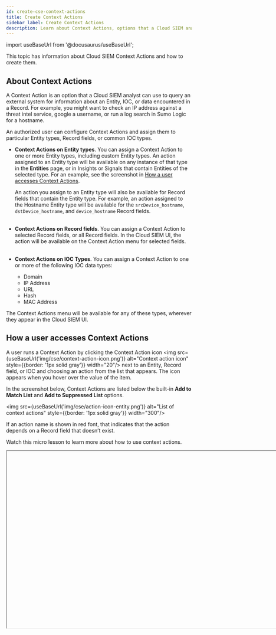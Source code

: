 ```yaml
---
id: create-cse-context-actions
title: Create Context Actions
sidebar_label: Create Context Actions
description: Learn about Context Actions, options that a Cloud SIEM analyst can use to query an external system for information about an Entity, IOC, or data encountered in Record.
---
```


import useBaseUrl from '@docusaurus/useBaseUrl';

This topic has information about Cloud SIEM Context Actions and how to create them. 

## About Context Actions

A Context Action is an option that a Cloud SIEM analyst can use to query an external system for information about an Entity, IOC, or data encountered in a Record. For example, you might want to check an IP address against a threat intel service, google a username, or run a log search in Sumo Logic for a hostname. 

An authorized user can configure Context Actions and assign them to particular Entity types, Record fields, or common IOC types.

* **Context Actions on Entity types**. You can assign a Context Action to one or more Entity types, including custom Entity types. An action assigned to an Entity type will be available on any instance of that type in the **Entities** page, or in Insights or Signals that contain Entities of the selected type. For an example, see the screenshot in [How a user accesses Context Actions](#how-a-user-accesses-contextactions).  

    An action you assign to an Entity type will also be available for Record fields that contain the Entity type. For example, an action assigned to the Hostname Entity type will be available for the `srcDevice_hostname`, `dstDevice_hostname`, and `device_hostname` Record fields.  
     
* **Context Actions on Record fields**. You can assign a Context Action to selected Record fields, or all Record fields. In the Cloud SIEM UI, the action will be available on the Context Action menu for selected fields.  
     
* **Context Actions on IOC Types**. You can assign a Context Action to one or more of the following IOC data types:
    * Domain
    * IP Address
    * URL
    * Hash
    * MAC Address

The Context Actions menu will be available for any of these types, wherever they appear in the Cloud SIEM UI.

## How a user accesses Context Actions

A user runs a Context Action by clicking the Context Action icon <img src={useBaseUrl('img/cse/context-action-icon.png')} alt="Context action icon" style={{border: '1px solid gray'}} width="20"/> next to an Entity, Record field, or IOC and choosing an action from the list that appears. The icon appears when you hover over the value of the item.

In the screenshot below, Context Actions are listed below the built-in **Add to Match List** and **Add to Suppressed List** options.

<img src={useBaseUrl('img/cse/action-icon-entity.png')} alt="List of context actions" style={{border: '1px solid gray'}} width="300"/>

If an action name is shown in red font, that indicates that the action depends on a Record field that doesn’t exist.

Watch this micro lesson to learn more about how to use context actions.

<Iframe url="https://www.youtube.com/embed/PrMr3sjaJxA?rel=0"
        width="854px"
        height="480px"
        id="myId"
        className="video-container"
        display="initial"
        position="relative"
        allow="accelerometer; clipboard-write; encrypted-media; gyroscope; picture-in-picture"
        allowfullscreen
        />

import Iframe from 'react-iframe'; 

## Configure a Context Action

1. [**Classic UI**](/docs/cse/introduction-to-cloud-siem/#classic-ui). In the top menu select **Configuration**, and then under **Integrations** select **Context Actions**. <br/>[**New UI**](/docs/cse/introduction-to-cloud-siem/#new-ui). In the top menu select **Configuration**, and then under **Cloud SIEM Integrations** select **Context Actions**. You can also click the **Go To...** menu at the top of the screen and select **Context Actions**.  
1. On the **Context Actions** tab click **+ Add Context Action**.
1. Create the context action.  <br/><img src={useBaseUrl('img/cse/configured-action.png')} alt="Configure action" style={{border: '1px solid gray'}} width="400"/>
    1. **Name**. Enter a name for the Context Action. 
    1. **Action Type**. Choose whether you want to open a **Sumo Logic Query** or a **URL** to an external service. 
    1. **Query**. Enter the URL or log query that the context action will issue.
        For instructions, see:
        * [Create a Sumo Logic search URL](#create-a-sumo-logic-search-url)
        * [Create a URL to external service](#create-an-url-to-an-external-service)
    1. If you chose **Sumo Logic Query** above, the **Timestamp offset** option appears, which set the query time range. The offset can be either -30m or +30m, and it will be applied to the timestamp in the target Record’s [timestamp](/docs/cse/schema/schema-attributes) field.
    1. **Entity Types**. Select the Entity types that the context action will apply to.
    1. **Record Properties**. Select the Record properties that the context action will apply to.
    1. **IOC Data Types**. Choose the IOC data types to which the context action will apply. You can select one or more of the following data types listed below. Your context action will be available for any occurrences of the IOCs you select.
        * **Domain**
        * **Entity Types**
        * **Hash**
        * **IP Address**
        * **MAC Address**
        * **Record Property**
        * **URL**

### Create a Sumo Logic search URL

To create an URL for a Sumo Logic search, you enter a Sumo Logic search query as you would in a Sumo Logic search tab, but use the `{{value}}` parameter placeholder for the target item. For example, for a Context Action whose target is **Username**, you could enter the following query to search for Cloud SIEM Records of any type whose `user_username` field matches the username on which you run the action. 

`_index=sec_record* AND user_username = "{{value}}"`

When you save the action, the URL template will be populated with your Sumo Logic base URL, and the time range you selected, either `-30m` or `+30m`.

`{{sumobaseurl}}/ui/#/search/@{{timestamp[ms]-30m}}@_index=sec_record* AND user_username = {{value}}`

### Create an URL to an external service

To create a URL to be sent to an external service, enter the URL in the format required by the external service, and use the `{{value}}` parameter placeholder for the target Entity, Record field, or IOC. 

Examples:

#### Run a google search on the action target

`https://www.google.com?q={{value}}`

#### Check for the action target on AbuseIPDB

`https://www.abuseipdb.com/check/{{value}}`

The only required parameter in the URL is `{{value}}`. Depending on your use case, you can use other template parameters to insert timestamps in the action URL. For more information, see [Template parameters for Context Actions](#template-parameters-for-context-actions). 

#### Open the Criminal IP lookup page for an IP address

`https://www.criminalip.io/asset/report/{{value}}`

## Template parameters for Context Actions

The table below defines the parameters you can use in the URL template for a Context Action.

### Value

(Required) The `{{value}}` parameter inserts the target of the context action, for instance an IP Address to be inserted into the URL to a threat intel service. For example:

`https://www.abuseipdb.com/whois/{{value}}`

### Record value

You can insert any field from the target of a Context Action into the action URL with the `{{field_name}}` placeholder. For example, you could include `device_ip` in the URL with `{{device_ip}}`.  

### Sumo Logic Base URL

The `{{sumobaseurl}}` parameter applies to Context Actions that run a Sumo Logic log search.

Assuming your Cloud SIEM instance is configured to communicate with the Sumo Logic platform, when you create an action that runs a Sumo Logic search, Cloud SIEM will automatically insert this placeholder in your URL template—you don’t need to explicitly insert `{{sumobaseurl}} `placeholder yourself.

### Timestamp

When you run an action on a Cloud SIEM Record, if that Record has a [timestamp](/docs/cse/schema/schema-attributes) field value, you can insert the timestamp in UTC format into the URL using the `{{timestamp}}` parameter.

### Formatted timestamp

To insert a Record’s [timestamp](/docs/cse/schema/schema-attributes) field value into the action URL as a Unix timestamp, use `{{timestamp [ms]}}`.

### Timestamp with delta

If desired, you can insert a timestamp value that is some offset of the Record’s [timestamp](/docs/cse/schema/schema-attributes) field in the action URL, for example: 

`{{timestamp-5h}}`

**Supported operators**

* \+ (Positive Delta)
* \-  (Negative Delta)

**Supported units (case-sensitive)**

* Y (year)
* M (month)
* W (week)
* D (day)
* h (hour)
* m (minute)
* s (second)

